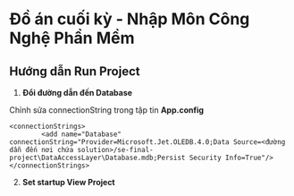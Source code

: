 # Đồ án cuối kỳ - Nhập Môn Công Nghệ Phần Mềm

## Hướng dẫn Run Project

1. __Đổi đường dẫn đến Database__

Chỉnh sửa connectionString trong tập tin __App.config__

```
<connectionStrings>
        <add name="Database" connectionString="Provider=Microsoft.Jet.OLEDB.4.0;Data Source=<đường dẫn đến nơi chứa solution>/se-final-project\DataAccessLayer\Database.mdb;Persist Security Info=True"/>
</connectionStrings>

```

2. __Set startup View Project__
